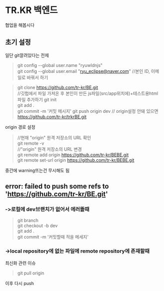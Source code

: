# TR.KR 백엔드 
협업을 해봅시다


## 초기 설정
일단 git깔려있다는 전제
>git config --global user.name "ryuwldnjs"<br>
>git config --global user.email "ryu_eclipse@naver.com"   //본인 ID, 이메일로 바꿔서 하기

>git clone https://github.com/tr-kr/BE.git <br> //깃헙에서 파일 가져온 후 본인이 만든 js파일(src/app위치에)+테스트용html파일 추가하기
>git init <br>
>git add . <br>
>git commit -m '커밋 메시지'
>git push origin dev // origin설정 안돼 있으면 https://github.com/tr-kr/trkrBE.git

origin 경로 설정
>//현재 "origin" 원격 저장소의 URL 확인 <br>
>git remote -v <br>
>//"origin" 원격 저장소의 URL 변경 <br>
>git remote add origin https://github.com/tr-kr/BEBE.git <br>
>git remote set-url origin https://github.com/tr-kr/BEBE.git

중간에 warning뜨는건 무시해도 됨

## error: failed to push some refs to 'https://github.com/tr-kr/BE.git' <br>
### ->로컬에 dev브랜치가 없어서 에러뜰때
>git branch <br>
>git checkout -b dev <br>
>git add . <br>
>git commit -m '커밋할때 적을 메세지'

### ->local repository에 없는 파일에 remote repository에 존재할때
최신화 관련 이슈
>git pull origin 

이후 다시 push
